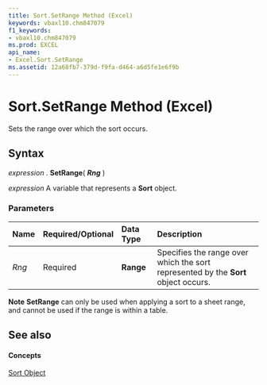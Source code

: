 ```yaml
---
title: Sort.SetRange Method (Excel)
keywords: vbaxl10.chm847079
f1_keywords:
- vbaxl10.chm847079
ms.prod: EXCEL
api_name:
- Excel.Sort.SetRange
ms.assetid: 12a68fb7-379d-f9fa-d464-a6d5fe1e6f9b
---
```



# Sort.SetRange Method (Excel)

Sets the range over which the sort occurs.


## Syntax

 _expression_ . **SetRange**( **_Rng_** )

 _expression_ A variable that represents a **Sort** object.


### Parameters



|**Name**|**Required/Optional**|**Data Type**|**Description**|
|:-----|:-----|:-----|:-----|
| _Rng_|Required| **Range**|Specifies the range over which the sort represented by the  **Sort** object occurs.|

 **Note**   **SetRange** can only be used when applying a sort to a sheet range, and cannot be used if the range is within a table.


## See also


#### Concepts


[Sort Object](sort-object-excel.md)

